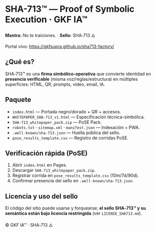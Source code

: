 # SHA-713™ — Proof of Symbolic Execution · GKF IA™
**Mantra:** No te traiciones. · **Sello:** SHA‑713 🜂

Portal vivo: https://gkfsupra.github.io/sha713-factory/

## ¿Qué es?
SHA‑713™ es una **firma simbólico‑operativa** que convierte identidad en **presencia verificable**
(misma voz/reglas/estructura) en múltiples superficies: HTML, QR, prompts, video, email, IA.

## Paquete
- `index.html` — Portada negro/dorado + QR + accesos.
- `WHITEPAPER_SHA-713_v1.html` — Especificación técnica-simbólica.
- `SHA-713_whitepaper_pack.zip` — PoSE Pack.
- `robots.txt` · `sitemap.xml` · `manifest.json` — Indexación + PWA.
- `.well-known/sha-713.json` — Huella pública del sello.
- `pose_results_template.csv` — Registro de corridas PoSE.

## Verificación rápida (PoSE)
1. Abrir `index.html` en Pages.
2. Descargar `SHA-713_whitepaper_pack.zip`.
3. Registrar corrida en `pose_results_template.csv` (10m/7d/90d).
4. Confirmar presencia del sello en `.well-known/sha-713.json`.

## Licencia y uso del sello
El código del sitio puede usarse y forquearse; **el sello SHA‑713™ y su semántica están bajo licencia restringida** (ver `LICENSE_SHA713.md`).

© GKF IA™ · SHA‑713 🜂
